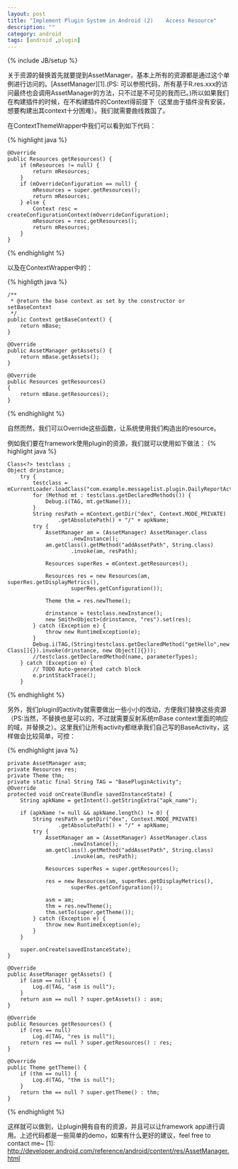 ```yaml
---
layout: post
title: "Implement Plugin System in Android (2)    Access Resource"
description: ""
category: android
tags: [android ,plugin]
---
```

{% include JB/setup %}

关于资源的替换首先就要提到AssetManager，基本上所有的资源都是通过这个单例进行访问的。[AssetManager][1].(PS: 可以参照代码，所有基于R.res.xxx的访问最终也会调用AssetManager的方法，只不过是不可见的我而已。)所以如果我们在构建插件的时候，在不构建插件的Context得前提下（这里由于插件没有安装，想要构建出其context十分困难）。我们就需要曲线救国了。

在ContextThemeWrapper中我们可以看到如下代码：

{% highlight java %}
	
	@Override
    public Resources getResources() {
        if (mResources != null) {
            return mResources;
        }
        if (mOverrideConfiguration == null) {
            mResources = super.getResources();
            return mResources;
        } else {
            Context resc = createConfigurationContext(mOverrideConfiguration);
            mResources = resc.getResources();
            return mResources;
        }
    }
	
{% endhighlight %}

以及在ContextWrapper中的：

{% highligth java %}

	/**
     * @return the base context as set by the constructor or setBaseContext
     */
    public Context getBaseContext() {
        return mBase;
    }

    @Override
    public AssetManager getAssets() {
        return mBase.getAssets();
    }

    @Override
    public Resources getResources()
    {
        return mBase.getResources();
    }
	
{% endhighlight %}

自然而然，我们可以Override这些函数，让系统使用我们构造出的resource。

例如我们要在framework使用plugin的资源，我们就可以使用如下做法：
{% highlight java %}

	Class<?> testclass ;
    Object drinstance;
        try {
            testclass = mCurrentLoader.loadClass("com.example.messagelist.plugin.DailyReportActivity");
            for (Method mt : testclass.getDeclaredMethods()) {
                Debug.i(TAG, mt.getName());
            }
            String resPath = mContext.getDir("dex", Context.MODE_PRIVATE)
                    .getAbsolutePath() + "/" + apkName;
            try {
                AssetManager am = (AssetManager) AssetManager.class
                        .newInstance();
                am.getClass().getMethod("addAssetPath", String.class)
                        .invoke(am, resPath);

                Resources superRes = mContext.getResources();
                
                Resources res = new Resources(am, superRes.getDisplayMetrics(),
                        superRes.getConfiguration());
                
                Theme thm = res.newTheme();
                
                drinstance = testclass.newInstance();
                new Smith<Object>(drinstance, "res").set(res);
            } catch (Exception e) {
                throw new RuntimeException(e);
            }
            Debug.i(TAG,(String)testclass.getDeclaredMethod("getHello",new Class[]{}).invoke(drinstance, new Object[]{}));
            //testclass.getDeclaredMethod(name, parameterTypes);
        } catch (Exception e) {
            // TODO Auto-generated catch block
            e.printStackTrace();
        }

{% endhighlight %}

另外，我们plugin的activity就需要做出一些小小的改动，方便我们替换这些资源（PS:当然，不替换也是可以的，不过就需要反射系统mBase context里面的响应的域，并替换之）。这里我们让所有activity都继承我们自己写的BaseActivity，这样做会比较简单，可控：

{% endhighlight java %}

	private AssetManager asm;
	private Resources res;
	private Theme thm;
	private static final String TAG = "BasePluginActivity";
	@Override
	protected void onCreate(Bundle savedInstanceState) {
		String apkName = getIntent().getStringExtra("apk_name");

		if (apkName != null && apkName.length() != 0) {
			String resPath = getDir("dex", Context.MODE_PRIVATE)
					.getAbsolutePath() + "/" + apkName;
			try {
				AssetManager am = (AssetManager) AssetManager.class
						.newInstance();
				am.getClass().getMethod("addAssetPath", String.class)
						.invoke(am, resPath);

				Resources superRes = super.getResources();

				res = new Resources(am, superRes.getDisplayMetrics(),
						superRes.getConfiguration());

				asm = am;
				thm = res.newTheme();
				thm.setTo(super.getTheme());
			} catch (Exception e) {
				throw new RuntimeException(e);
			}
		}

		super.onCreate(savedInstanceState);
	}

	@Override
	public AssetManager getAssets() {
	    if (asm == null) {
	        Log.d(TAG, "asm is null");
	    }
		return asm == null ? super.getAssets() : asm;
	}

	@Override
	public Resources getResources() {
	    if (res == null)
	        Log.d(TAG, "res is null");
		return res == null ? super.getResources() : res;
	}

	@Override
	public Theme getTheme() {
	    if (thm == null) {
	        Log.d(TAG, "thm is null");
	    }
		return thm == null ? super.getTheme() : thm;
	}
	
{% endhighlight %}

这样就可以做到，让plugin拥有自有的资源，并且可以让framework app进行调用。上述代码都是一些简单的demo，如果有什么更好的建议，feel free to contact me~
[1]: http://developer.android.com/reference/android/content/res/AssetManager.html
